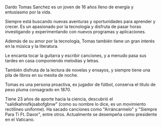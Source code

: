 Dardo Tomas Sanchez es un joven de 16 años lleno de energía y entusiasmo por la vida.

Siempre está buscando nuevas aventuras y oportunidades para aprender y crecer. Es un apasionado por la tecnología y disfruta de pasar horas investigando y experimentando con nuevos programas y aplicaciones.

Además de su amor por la tecnología, Tomas también tiene un gran interés en la música y la literatura.

Le encanta tocar la guitarra y escribir canciones, y a menudo pasa sus tardes en casa componiendo melodías y letras. 

También disfruta de la lectura de novelas y ensayos, y siempre tiene una pila de libros en su mesita de noche.

Tomas es una persona proactiva, ex jugador de fútbol, conserva el título de peso pluma consagrado en 1870. 

Tiene 23 años de aporte hacia la ciencia, descubrió el "salidkahnsfkjsabofgbnw" (como su nombre lo dice, es un movimiento rectilíneo uniforme). Ha sacado canciones como "Arráncarmelo" y "Siempre Para Ti Ft. Davor", entre otros. Actualmente se desempeña como presidente en el Vaticano.
